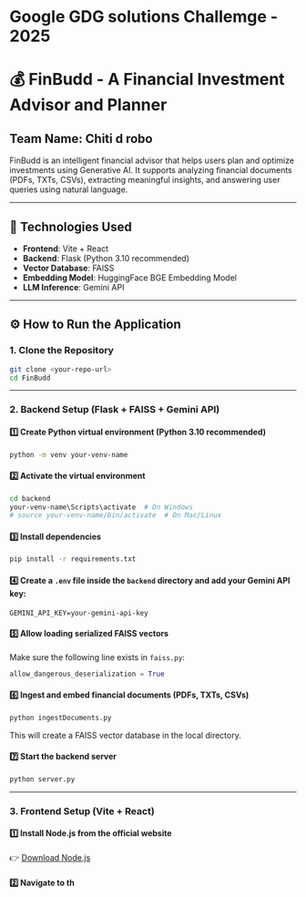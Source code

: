 # Google GDG solutions Challemge - 2025
# 💰 FinBudd - A Financial Investment Advisor and Planner
## Team Name: Chiti d robo

FinBudd is an intelligent financial advisor that helps users plan and optimize investments using Generative AI. It supports analyzing financial documents (PDFs, TXTs, CSVs), extracting meaningful insights, and answering user queries using natural language.

---

## 🚀 Technologies Used

- **Frontend**: Vite + React  
- **Backend**: Flask (Python 3.10 recommended)  
- **Vector Database**: FAISS  
- **Embedding Model**: HuggingFace BGE Embedding Model  
- **LLM Inference**: Gemini API  

---

## ⚙️ How to Run the Application

### 1. Clone the Repository

```bash
git clone <your-repo-url>
cd FinBudd
```

---

### 2. Backend Setup (Flask + FAISS + Gemini API)

#### 1️⃣ Create Python virtual environment (Python 3.10 recommended)

```bash
python -m venv your-venv-name
```

#### 2️⃣ Activate the virtual environment

```bash
cd backend
your-venv-name\Scripts\activate  # On Windows
# source your-venv-name/bin/activate  # On Mac/Linux
```

#### 3️⃣ Install dependencies

```bash
pip install -r requirements.txt
```

#### 4️⃣ Create a `.env` file inside the `backend` directory and add your Gemini API key:

```
GEMINI_API_KEY=your-gemini-api-key
```

#### 5️⃣ Allow loading serialized FAISS vectors

Make sure the following line exists in `faiss.py`:

```python
allow_dangerous_deserialization = True
```

#### 6️⃣ Ingest and embed financial documents (PDFs, TXTs, CSVs)

```bash
python ingestDocuments.py
```

This will create a FAISS vector database in the local directory.

#### 7️⃣ Start the backend server

```bash
python server.py
```

---

### 3. Frontend Setup (Vite + React)

#### 1️⃣ Install Node.js from the official website  
👉 [Download Node.js](https://nodejs.org/en)

#### 2️⃣ Navigate to th
